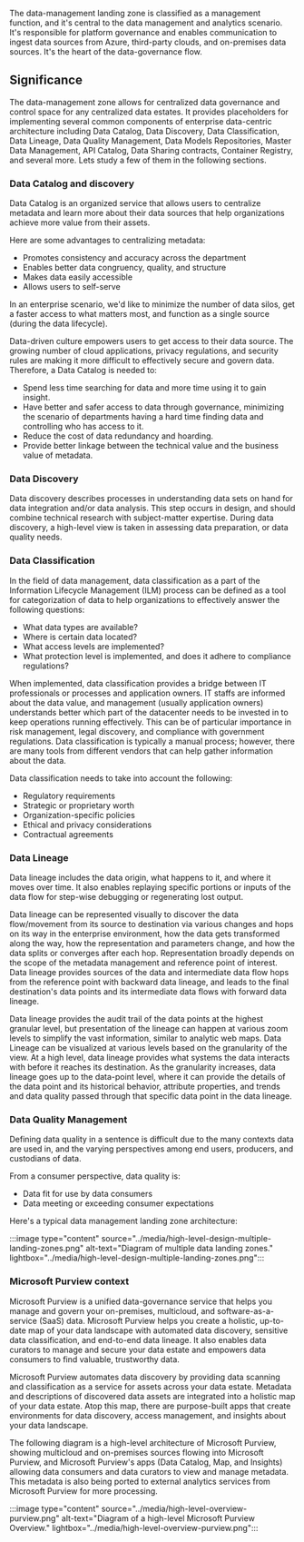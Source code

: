 
The data-management landing zone is classified as a management function, and it's central to the data management and analytics scenario. It's responsible for platform governance and enables communication to ingest data sources from Azure, third-party clouds, and on-premises data sources. It's the heart of the data-governance flow.

## Significance

The data-management zone allows for centralized data governance and control space for any centralized data estates. It provides placeholders for implementing several common components of enterprise data-centric architecture including Data Catalog, Data Discovery, Data Classification, Data Lineage, Data Quality Management, Data Models Repositories, Master Data Management, API Catalog, Data Sharing contracts, Container Registry, and several more. Lets study a few of them in the following sections.

### Data Catalog and discovery

Data Catalog is an organized service that allows users to centralize metadata and learn more about their data sources that help organizations achieve more value from their assets.

Here are some advantages to centralizing metadata:

- Promotes consistency and accuracy across the department
- Enables better data congruency, quality, and structure
- Makes data easily accessible
- Allows users to self-serve

In an enterprise scenario, we'd like to minimize the number of data silos, get a faster access to what matters most, and function as a single source (during the data lifecycle).

Data-driven culture empowers users to get access to their data source. The growing number of cloud applications, privacy regulations, and security rules are making it more difficult to effectively secure and govern data. Therefore, a Data Catalog is needed to:

- Spend less time searching for data and more time using it to gain insight.
- Have better and safer access to data through governance, minimizing the scenario of departments having a hard time finding data and controlling who has access to it.
- Reduce the cost of data redundancy and hoarding.
- Provide better linkage between the technical value and the business value of metadata.

### Data Discovery

Data discovery describes processes in understanding data sets on hand for data integration and/or data analysis. This step occurs in design, and should combine technical research with subject-matter expertise. During data discovery, a high-level view is taken in assessing data preparation, or data quality needs.

### Data Classification

In the field of data management, data classification as a part of the Information Lifecycle Management (ILM) process can be defined as a tool for categorization of data to help organizations to effectively answer the following questions:

- What data types are available?
- Where is certain data located?
- What access levels are implemented?
- What protection level is implemented, and does it adhere to compliance regulations?

When implemented, data classification provides a bridge between IT professionals or processes and application owners. IT staffs are informed about the data value, and management (usually application owners) understands better which part of the datacenter needs to be invested in to keep operations running effectively. This can be of particular importance in risk management, legal discovery, and compliance with government regulations. Data classification is typically a manual process; however, there are many tools from different vendors that can help gather information about the data.

Data classification needs to take into account the following:

- Regulatory requirements
- Strategic or proprietary worth
- Organization-specific policies
- Ethical and privacy considerations
- Contractual agreements

### Data Lineage

Data lineage includes the data origin, what happens to it, and where it moves over time. It also enables replaying specific portions or inputs of the data flow for step-wise debugging or regenerating lost output.

Data lineage can be represented visually to discover the data flow/movement from its source to destination via various changes and hops on its way in the enterprise environment, how the data gets transformed along the way, how the representation and parameters change, and how the data splits or converges after each hop. Representation broadly depends on the scope of the metadata management and reference point of interest. Data lineage provides sources of the data and intermediate data flow hops from the reference point with backward data lineage, and leads to the final destination's data points and its intermediate data flows with forward data lineage.

Data lineage provides the audit trail of the data points at the highest granular level, but presentation of the lineage can happen at various zoom levels to simplify the vast information, similar to analytic web maps. Data Lineage can be visualized at various levels based on the granularity of the view. At a high level, data lineage provides what systems the data interacts with before it reaches its destination. As the granularity increases, data lineage goes up to the data-point level, where it can provide the details of the data point and its historical behavior, attribute properties, and trends and data quality passed through that specific data point in the data lineage.

### Data Quality Management

Defining data quality in a sentence is difficult due to the many contexts data are used in, and the varying perspectives among end users, producers, and custodians of data.

From a consumer perspective, data quality is:

- Data fit for use by data consumers
- Data meeting or exceeding consumer expectations

Here's a typical data management landing zone architecture:

:::image type="content" source="../media/high-level-design-multiple-landing-zones.png" alt-text="Diagram of multiple data landing zones." lightbox="../media/high-level-design-multiple-landing-zones.png":::

### Microsoft Purview context

Microsoft Purview is a unified data-governance service that helps you manage and govern your on-premises, multicloud, and software-as-a-service (SaaS) data. Microsoft Purview helps you create a holistic, up-to-date map of your data landscape with automated data discovery, sensitive data classification, and end-to-end data lineage. It also enables data curators to manage and secure your data estate and empowers data consumers to find valuable, trustworthy data.

Microsoft Purview automates data discovery by providing data scanning and classification as a service for assets across your data estate. Metadata and descriptions of discovered data assets are integrated into a holistic map of your data estate. Atop this map, there are purpose-built apps that create environments for data discovery, access management, and insights about your data landscape.

The following diagram is a high-level architecture of Microsoft Purview, showing multicloud and on-premises sources flowing into Microsoft Purview, and Microsoft Purview's apps (Data Catalog, Map, and Insights) allowing data consumers and data curators to view and manage metadata. This metadata is also being ported to external analytics services from Microsoft Purview for more processing.

:::image type="content" source="../media/high-level-overview-purview.png" alt-text="Diagram of a high-level Microsoft Purview Overview." lightbox="../media/high-level-overview-purview.png":::
